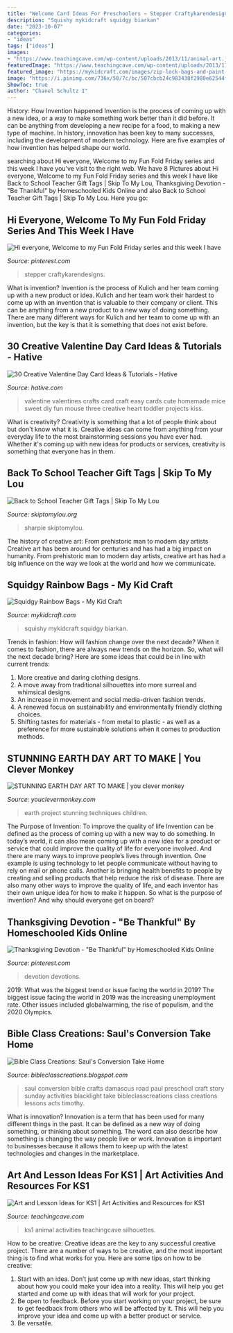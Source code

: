 ```yaml
---
title: "Welcome Card Ideas For Preschoolers ~ Stepper Craftykarendesigns"
description: "Squishy mykidcraft squidgy biarkan"
date: "2023-10-07"
categories:
- "ideas"
tags: ["ideas"]
images:
- "https://www.teachingcave.com/wp-content/uploads/2013/11/animal-art.jpg"
featuredImage: "https://www.teachingcave.com/wp-content/uploads/2013/11/animal-art.jpg"
featured_image: "https://mykidcraft.com/images/zip-lock-bags-and-paint-rainy-day-craft-idea-toddler-craft-no-mess-preschooler-craft-no-mess-squishy-paint-bags16.jpg"
image: "https://i.pinimg.com/736x/50/7c/bc/507cbcb24c983438f2980e62544f8020.jpg"
ShowToc: true
author: "Chanel Schultz I"
---
```



History: How Invention happened
Invention is the process of coming up with a new idea, or a way to make something work better than it did before. It can be anything from developing a new recipe for a food, to making a new type of machine. In history, innovation has been key to many successes, including the development of modern technology. Here are five examples of how invention has helped shape our world.

	

		
searching about Hi everyone, Welcome to my Fun Fold Friday series and this week I have you've visit to the right web. We have 8 Pictures about Hi everyone, Welcome to my Fun Fold Friday series and this week I have like Back to School Teacher Gift Tags | Skip To My Lou, Thanksgiving Devotion - &quot;Be Thankful&quot; by Homeschooled Kids Online and also Back to School Teacher Gift Tags | Skip To My Lou. Here you go:
		
    
## Hi Everyone, Welcome To My Fun Fold Friday Series And This Week I Have

<img loading=lazy src="https://i.pinimg.com/736x/50/7c/bc/507cbcb24c983438f2980e62544f8020.jpg" onerror="this.onerror=null;this.src='https://tse1.mm.bing.net/th?id=OIP.9OtLbBTZoraCxoZs0R-mpgHaD4&amp;pid=15.1';" alt="Hi everyone, Welcome to my Fun Fold Friday series and this week I have">

_Source: pinterest.com_

>stepper craftykarendesigns. 

	

What is invention?
Invention is the process of Kulich and her team coming up with a new product or idea. Kulich and her team work their hardest to come up with an invention that is valuable to their company or client. This can be anything from a new product to a new way of doing something. There are many different ways for Kulich and her team to come up with an invention, but the key is that it is something that does not exist before.

    
## 30 Creative Valentine Day Card Ideas &amp; Tutorials - Hative

<img loading=lazy src="https://hative.com/wp-content/uploads/2014/10/valentine-card-ideas/6-valentine-card-ideas.jpg" onerror="this.onerror=null;this.src='https://tse3.mm.bing.net/th?id=OIP.gIOoidihrli7mWj7oOVcJQHaGy&amp;pid=15.1';" alt="30 Creative Valentine Day Card Ideas &amp; Tutorials - Hative">

_Source: hative.com_

>valentine valentines crafts card craft easy cards cute homemade mice sweet diy fun mouse three creative heart toddler projects kiss. 

	

What is creativity?
Creativity is something that a lot of people think about but don't know what it is. Creative ideas can come from anything from your everyday life to the most brainstorming sessions you have ever had. Whether it's coming up with new ideas for products or services, creativity is something that everyone has in them.

    
## Back To School Teacher Gift Tags | Skip To My Lou

<img loading=lazy src="http://www.skiptomylou.org/wp-content/uploads/2015/08/sharpie-marker-teacher-gift-1.jpg" onerror="this.onerror=null;this.src='https://tse4.mm.bing.net/th?id=OIP._ifbbpwNg3jfp5PvoOgmygHaLH&amp;pid=15.1';" alt="Back to School Teacher Gift Tags | Skip To My Lou">

_Source: skiptomylou.org_

>sharpie skiptomylou. 

	

The history of creative art: From prehistoric man to modern day artists
Creative art has been around for centuries and has had a big impact on humanity. From prehistoric man to modern day artists, creative art has had a big influence on the way we look at the world and how we communicate.

    
## Squidgy Rainbow Bags - My Kid Craft

<img loading=lazy src="https://mykidcraft.com/images/zip-lock-bags-and-paint-rainy-day-craft-idea-toddler-craft-no-mess-preschooler-craft-no-mess-squishy-paint-bags16.jpg" onerror="this.onerror=null;this.src='https://tse4.mm.bing.net/th?id=OIP.W537bYPPt4i5hQornz45egHaJ4&amp;pid=15.1';" alt="Squidgy Rainbow Bags - My Kid Craft">

_Source: mykidcraft.com_

>squishy mykidcraft squidgy biarkan. 

	

Trends in fashion: How will fashion change over the next decade?
When it comes to fashion, there are always new trends on the horizon. So, what will the next decade bring? Here are some ideas that could be in line with current trends: 
1. More creative and daring clothing designs.
2. A move away from traditional silhouettes into more surreal and whimsical designs.
3. An increase in movement and social media-driven fashion trends.
4. A renewed focus on sustainability and environmentally friendly clothing choices. 
5. Shifting tastes for materials - from metal to plastic - as well as a preference for more sustainable solutions when it comes to production methods.

    
## STUNNING EARTH DAY ART TO MAKE | You Clever Monkey

<img loading=lazy src="https://2.bp.blogspot.com/-8Re0BaBIlo8/WOiG7pBtPgI/AAAAAAAANwI/skVJMA3sp-srWPN5UihIONK_VDJsaLsBQCLcB/s1600/Earth%2BDay%2BArt%2Bfor%2BSchool.png" onerror="this.onerror=null;this.src='https://tse4.mm.bing.net/th?id=OIP.rT6PTd9Lua66OCscxeIyFQHaJ4&amp;pid=15.1';" alt="STUNNING EARTH DAY ART TO MAKE | you clever monkey">

_Source: youclevermonkey.com_

>earth project stunning techniques children. 

	

The Purpose of Invention: To improve the quality of life
Invention can be defined as the process of coming up with a new way to do something. In today’s world, it can also mean coming up with a new idea for a product or service that could improve the quality of life for everyone involved. And there are many ways to improve people’s lives through invention. One example is using technology to let people communicate without having to rely on mail or phone calls. Another is bringing health benefits to people by creating and selling products that help reduce the risk of disease. There are also many other ways to improve the quality of life, and each inventor has their own unique idea for how to make it happen. So what is the purpose of invention? And why should everyone get on board?

    
## Thanksgiving Devotion - &quot;Be Thankful&quot; By Homeschooled Kids Online

<img loading=lazy src="https://i.pinimg.com/736x/19/97/cc/1997ccc0516142536a799427001843a0.jpg" onerror="this.onerror=null;this.src='https://tse1.mm.bing.net/th?id=OIP.fdk2EiHhC9VaEYHRtBNvegAAAA&amp;pid=15.1';" alt="Thanksgiving Devotion - &quot;Be Thankful&quot; by Homeschooled Kids Online">

_Source: pinterest.com_

>devotion devotions. 

	

2019: What was the biggest trend or issue facing the world in 2019?
The biggest issue facing the world in 2019 was the increasing unemployment rate. Other issues included globalwarming, the rise of populism, and the 2020 Olympics.

    
## Bible Class Creations: Saul&#039;s Conversion Take Home

<img loading=lazy src="https://2.bp.blogspot.com/-3I3u_wx7CbQ/T3T4LOzt2bI/AAAAAAAAADY/zJ7o5YVlT2w/s1600/DSC_0020.JPG" onerror="this.onerror=null;this.src='https://tse3.mm.bing.net/th?id=OIP.cdUQb19nsnwQN2ibuSlTLAHaE7&amp;pid=15.1';" alt="Bible Class Creations: Saul&#039;s Conversion Take Home">

_Source: bibleclasscreations.blogspot.com_

>saul conversion bible crafts damascus road paul preschool craft story sunday activities blacklight take bibleclasscreations class creations lessons acts timothy. 

	

What is innovation?
Innovation is a term that has been used for many different things in the past. It can be defined as a new way of doing something, or thinking about something. The word can also describe how something is changing the way people live or work. Innovation is important to businesses because it allows them to keep up with the latest technologies and changes in the marketplace.

    
## Art And Lesson Ideas For KS1 | Art Activities And Resources For KS1

<img loading=lazy src="https://www.teachingcave.com/wp-content/uploads/2013/11/animal-art.jpg" onerror="this.onerror=null;this.src='https://tse1.mm.bing.net/th?id=OIP.JDDepR3Cm70xP143TLl2BwAAAA&amp;pid=15.1';" alt="Art and Lesson Ideas for KS1 | Art Activities and Resources for KS1">

_Source: teachingcave.com_

>ks1 animal activities teachingcave silhouettes. 

	

How to be creative:
Creative ideas are the key to any successful creative project. There are a number of ways to be creative, and the most important thing is to find what works for you. Here are some tips on how to be creative: 
1. Start with an idea. Don’t just come up with new ideas, start thinking about how you could make your idea into a reality. This will help you get started and come up with ideas that will work for your project. 
2. Be open to feedback. Before you start working on your project, be sure to get feedback from others who will be affected by it. This will help you improve your idea and come up with a better product or service. 
3. Be versatile.

